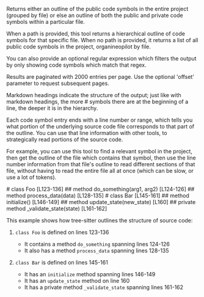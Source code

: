 Returns either an outline of the public code symbols in the entire project (grouped by file) or else an outline of both the public and private code symbols within a particular file.

When a path is provided, this tool returns a hierarchical outline of code symbols for that specific file.
When no path is provided, it returns a list of all public code symbols in the project, organineopilot by file.

You can also provide an optional regular expression which filters the output by only showing code symbols which match that regex.

Results are paginated with 2000 entries per page. Use the optional 'offset' parameter to request subsequent pages.

Markdown headings indicate the structure of the output; just like
with markdown headings, the more # symbols there are at the beginning of a line,
the deeper it is in the hierarchy.

Each code symbol entry ends with a line number or range, which tells you what portion of the
underlying source code file corresponds to that part of the outline. You can use
that line information with other tools, to strategically read portions of the source code.

For example, you can use this tool to find a relevant symbol in the project, then get the outline of the file which contains that symbol, then use the line number information from that file's outline to read different sections of that file, without having to read the entire file all at once (which can be slow, or use a lot of tokens).

<example>
# class Foo [L123-136]
## method do_something(arg1, arg2) [L124-126]
## method process_data(data) [L128-135]
# class Bar [L145-161]
## method initialize() [L146-149]
## method update_state(new_state) [L160]
## private method _validate_state(state) [L161-162]
</example>

This example shows how tree-sitter outlines the structure of source code:

1. `class Foo` is defined on lines 123-136
   - It contains a method `do_something` spanning lines 124-126
   - It also has a method `process_data` spanning lines 128-135

2. `class Bar` is defined on lines 145-161
   - It has an `initialize` method spanning lines 146-149
   - It has an `update_state` method on line 160
   - It has a private method `_validate_state` spanning lines 161-162
